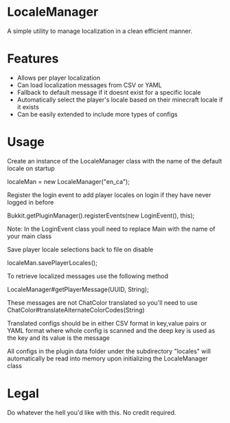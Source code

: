 # LocaleManager
A simple utility to manage localization in a clean efficient manner.

# Features
- Allows per player localization
- Can load localization messages from CSV or YAML
- Fallback to default message if it doesnt exist for a specific locale
- Automatically select the player's locale based on their minecraft locale if it exists
- Can be easily extended to include more types of configs

# Usage
Create an instance of the LocaleManager class with the name of the default locale on startup

localeMan = new LocaleManager("en_ca");

Register the login event to add player locales on login if they have never logged in before

Bukkit.getPluginManager().registerEvents(new LoginEvent(), this);

Note: In the LoginEvent class youll need to replace Main with the name of your main class


Save player locale selections back to file on disable

localeMan.savePlayerLocales();


To retrieve localized messages use the following method

LocaleManager#getPlayerMessage(UUID, String);

These messages are not ChatColor translated so you'll need to use ChatColor#translateAlternateColorCodes(String)


Translated configs should be in either CSV format in key,value pairs or YAML format where whole config is scanned and the deep key is used as the key and its value is the message

All configs in the plugin data folder under the subdirectory "locales" will automatically be read into memory upon initializing the LocaleManager class

# Legal
Do whatever the hell you'd like with this. 
No credit required.

